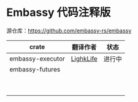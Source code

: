 # Embassy 代码注释版


源仓库：https://github.com/embassy-rs/embassy

| crate | 翻译作者 | 状态  |
| --- | --- | --- |
| embassy-executor | [LighkLife](https://github.com/lighkLife) | 进行中 |
| embassy-futures    |     |     |
|     |     |     |
|     |     |     |
|     |     |     |
|     |     |     |
|     |     |     |
|     |     |     |
|     |     |     |
|     |     |     |
|     |     |     |
